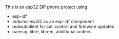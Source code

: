 This is an esp32 SIP phone project using
- esp-idf
- arduino-esp32 as an esp-idf component
- pubsubclient for call control and firmware updates
- baresip, libre, librem, additional codecs

